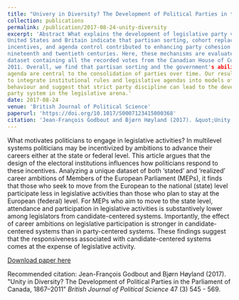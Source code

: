 ```yaml
---
title: "Univery in Diversity? The Development of Political Parties in the Parliament of Canada, 1867 - 2011"
collection: publications
permalink: /publication/2017-08-24-unity-diversity
excerpt: 'Abstract What explains the development of legislative party voting unity? Evidence from the 
United States and Britain indicate that partisan sorting, cohort replacement effects, electoral 
incentives, and agenda control contributed to enhancing party cohesion during the 
nineteenth and twentieth centuries. Here, these mechanisms are evaluated by analysing a 
dataset containing all the recorded votes from the Canadian House of Commons, 1867–
2011. Overall, we find that partisan sorting and the government's ability to control the 
agenda are central to the consolidation of parties over time. Our results underscore the need 
to integrate institutional rules and legislative agendas into models of parliamentary voting 
behaviour and suggest that strict party discipline can lead to the development of a multi-
party system in the legislative arena.'
date: 2017-08-24
venue: 'British Journal of Political Science'
paperurl: 'https://doi.org/10.1017/S0007123415000368'
citation: 'Jean-François Godbout and Bjørn Høyland (2017). &quot;Unity in Diversity? The Development of Political Parties in the Parliament of Canada, 1867–2011.&quot;<i>British Journal of Political Science</i>.'
---
```

What motivates politicians to engage in legislative activities? In multilevel systems politicians may be incentivized by ambitions to advance their careers either at the state or federal level. This article argues that the design of the electoral institutions influences how politicians respond to these incentives. Analyzing a unique dataset of both ‘stated’ and ‘realized’ career ambitions of Members of the European Parliament (MEPs), it finds that those who seek to move from the European to the national (state) level participate less in legislative activities than those who plan to stay at the European (federal) level. For MEPs who aim to move to the state level, attendance and participation in legislative activities is substantively lower among legislators from candidate-centered systems. Importantly, the effect of career ambitions on legislative participation is stronger in candidate-centered systems than in party-centered systems. These findings suggest that the responsiveness associated with candidate-centered systems comes at the expense of legislative activity.

[Download paper here](https://doi.org/10.1017/S0007123415000368)

Recommended citation: Jean-François Godbout and Bjørn Høyland (2017). "Unity in Diversity? The Development of Political Parties in the Parliament of Canada, 1867–2011" <i>British Journal of
Political Science</i> 47 (3) 545 - 569.
